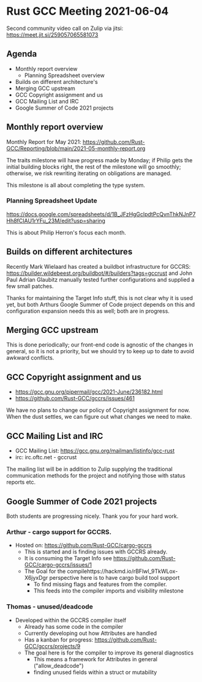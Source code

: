 # Rust GCC Meeting 2021-06-04

Second community video call on Zulip via jitsi: https://meet.jit.si/259057065581073

## Agenda

* Monthly report overview
    * Planning Spreadsheet overview
* Builds on different architecture's
* Merging GCC upstream
* GCC Copyright assignment and us
* GCC Mailing List and IRC
* Google Summer of Code 2021 projects

## Monthly report overview

Monthly Report for May 2021: https://github.com/Rust-GCC/Reporting/blob/main/2021-05-monthly-report.org

The traits milestone will have progress made by Monday; if Philip gets the initial building blocks right, the rest of the milestone will go smoothly; otherwise, we risk rewriting iterating on obligations are managed.

This milestone is all about completing the type system.

### Planning Spreadsheet Update

https://docs.google.com/spreadsheets/d/1B_JFzHgGclpdtPcQvnThkNJnP7Hh8fCIAU1rYFu_23M/edit?usp=sharing

This is about Philip Herron's focus each month.

## Builds on different architectures

Recently Mark Wielaard has created a buildbot infrastructure for GCCRS: https://builder.wildebeest.org/buildbot/#/builders?tags=gccrust
and John Paul Adrian Glaubitz manually tested further configurations and supplied a few small patches.

Thanks for maintaining the Target Info stuff, this is not clear why it is used yet, but both Arthurs Google Summer of Code project depends on this and configuration expansion needs this as well; both are in progress.

## Merging GCC upstream

This is done periodically; our front-end code is agnostic of the changes in general, so it is not a priority, but we should try to keep up to date to avoid awkward conflicts.

## GCC Copyright assignment and us

* https://gcc.gnu.org/pipermail/gcc/2021-June/236182.html
* https://github.com/Rust-GCC/gccrs/issues/461

We have no plans to change our policy of Copyright assignment for now. When the dust settles, we can figure out what changes we need to make.

## GCC Mailing List and IRC

* GCC Mailing List: https://gcc.gnu.org/mailman/listinfo/gcc-rust
* irc: irc.oftc.net - gccrust

The mailing list will be in addition to Zulip supplying the traditional communication methods for the project and notifying those with status reports etc.

## Google Summer of Code 2021 projects

Both students are progressing nicely. Thank you for your hard work.

### Arthur - cargo support for GCCRS.

* Hosted on: https://github.com/Rust-GCC/cargo-gccrs 
    - This is started and is finding issues with GCCRS already.
    - It is consuming the Target Info see https://github.com/Rust-GCC/cargo-gccrs/issues/1
    - The Goal for the compilehttps://hackmd.io/rBFlwl_9TkWLox-X6jyxDgr perspective here is to have cargo build tool support
        - To find missing flags and features from the compiler.
        - This feeds into the compiler imports and visibility milestone

### Thomas - unused/deadcode

* Developed within the GCCRS compiler itself
    - Already has some code in the compiler
    - Currently developing out how Attributes are handled
    - Has a kanban for progress: https://github.com/Rust-GCC/gccrs/projects/9
    - The goal here is for the compiler to improve its general diagnostics
        - This means a framework for Attributes in general ("allow_deadcode")
        - finding unused fields within a struct or mutability

